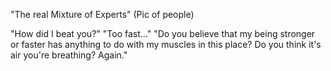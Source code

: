 
"The real Mixture of Experts" (Pic of people)

"How did I beat you?"
"Too fast..."
"Do you believe that my being stronger or faster has anything to do with my muscles in this place? Do you think it's air you're breathing? Again."

